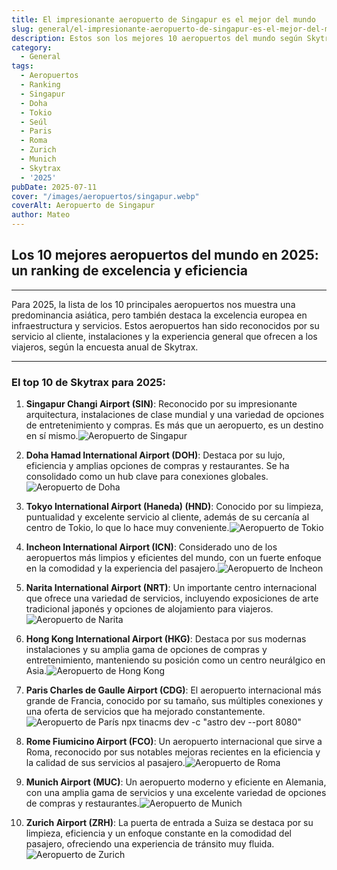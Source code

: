 ```yaml
---
title: El impresionante aeropuerto de Singapur es el mejor del mundo
slug: general/el-impresionante-aeropuerto-de-singapur-es-el-mejor-del-mundo
description: Estos son los mejores 10 aeropuertos del mundo según Skytrax.
category: 
  - General
tags:
  - Aeropuertos
  - Ranking
  - Singapur
  - Doha
  - Tokio
  - Seúl
  - Paris
  - Roma
  - Zurich
  - Munich
  - Skytrax
  - '2025'
pubDate: 2025-07-11
cover: "/images/aeropuertos/singapur.webp"
coverAlt: Aeropuerto de Singapur
author: Mateo
---
```


## Los 10 mejores aeropuertos del mundo en 2025: un ranking de excelencia y eficiencia

***

Para 2025, la lista de los 10 principales aeropuertos nos muestra una predominancia asiática, pero también destaca la excelencia europea en infraestructura y servicios. Estos aeropuertos han sido reconocidos por su servicio al cliente, instalaciones y la experiencia general que ofrecen a los viajeros, según la encuesta anual de Skytrax.

***

### El top 10 de Skytrax para 2025:

1. **Singapur Changi Airport (SIN)**: Reconocido por su impresionante arquitectura, instalaciones de clase mundial y una variedad de opciones de entretenimiento y compras. Es más que un aeropuerto, es un destino en sí mismo.![Aeropuerto de Singapur](/images/aeropuertos/singapore-airport2.jpeg)

2. **Doha Hamad International Airport (DOH)**: Destaca por su lujo, eficiencia y amplias opciones de compras y restaurantes. Se ha consolidado como un hub clave para conexiones globales.![Aeropuerto de Doha](/images/aeropuertos/qatar-airport.jpeg)

3. **Tokyo International Airport (Haneda) (HND)**: Conocido por su limpieza, puntualidad y excelente servicio al cliente, además de su cercanía al centro de Tokio, lo que lo hace muy conveniente.![Aeropuerto de Tokio](/images/aeropuertos/haneda.png)

4. **Incheon International Airport (ICN)**: Considerado uno de los aeropuertos más limpios y eficientes del mundo, con un fuerte enfoque en la comodidad y la experiencia del pasajero.![Aeropuerto de Incheon](/images/aeropuertos/seul.png)

5. **Narita International Airport (NRT)**: Un importante centro internacional que ofrece una variedad de servicios, incluyendo exposiciones de arte tradicional japonés y opciones de alojamiento para viajeros.![Aeropuerto de Narita](/images/aeropuertos/narita-airport.jpeg)

6. **Hong Kong International Airport (HKG)**: Destaca por sus modernas instalaciones y su amplia gama de opciones de compras y entretenimiento, manteniendo su posición como un centro neurálgico en Asia.![Aeropuerto de Hong Kong](/images/aeropuertos/hong-kong.webp)

7. **Paris Charles de Gaulle Airport (CDG)**: El aeropuerto internacional más grande de Francia, conocido por su tamaño, sus múltiples conexiones y una oferta de servicios que ha mejorado constantemente.![Aeropuerto de París](/images/aeropuertos/cdg.jpg)
npx tinacms dev -c "astro dev --port 8080"

8. **Rome Fiumicino Airport (FCO)**: Un aeropuerto internacional que sirve a Roma, reconocido por sus notables mejoras recientes en la eficiencia y la calidad de sus servicios al pasajero.![Aeropuerto de Roma](/images/aeropuertos/fco-airport.jpeg)

9. **Munich Airport (MUC)**: Un aeropuerto moderno y eficiente en Alemania, con una amplia gama de servicios y una excelente variedad de opciones de compras y restaurantes.![Aeropuerto de Munich](/images/aeropuertos/munich-airport.jpeg)

10. **Zurich Airport (ZRH)**: La puerta de entrada a Suiza se destaca por su limpieza, eficiencia y un enfoque constante en la comodidad del pasajero, ofreciendo una experiencia de tránsito muy fluida.![Aeropuerto de Zurich](/images/aeropuertos/zurich.jpg)
